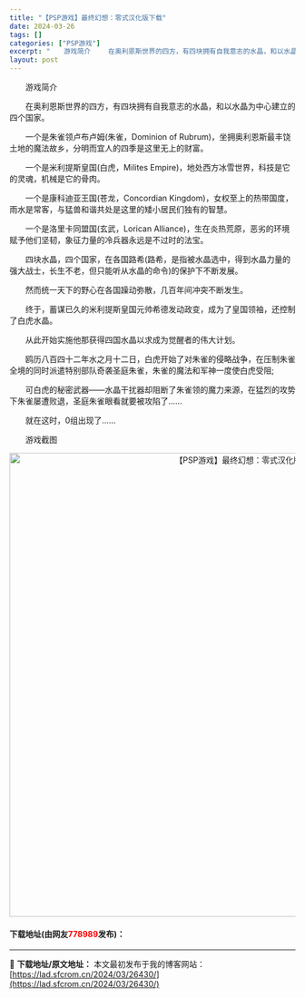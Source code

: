 ```yaml
---
title: "【PSP游戏】最终幻想：零式汉化版下载"
date: 2024-03-26
tags: []
categories: ["PSP游戏"]
excerpt: "　　游戏简介 　　在奥利恩斯世界的四方，有四块拥有自我意志的水晶，和以水晶为中心建立的四个国家。 　　一个是朱雀领卢布卢姆(朱雀，Dominion of Rubrum)，坐拥奥利恩斯最丰饶土地的魔法故乡，分明而宜人的四季是这里无上的财富。 　　一个是米利提斯皇国(白虎，Milites Empire)&hellip;"
layout: post
---
```


 <p>　　游戏简介</p> <p>　　在奥利恩斯世界的四方，有四块拥有自我意志的水晶，和以水晶为中心建立的四个国家。</p> <p>　　一个是朱雀领卢布卢姆(朱雀，Dominion of Rubrum)，坐拥奥利恩斯最丰饶土地的魔法故乡，分明而宜人的四季是这里无上的财富。</p> <p>　　一个是米利提斯皇国(白虎，Milites Empire)，地处西方冰雪世界，科技是它的灵魂，机械是它的骨肉。</p> <p>　　一个是康科迪亚王国(苍龙，Concordian Kingdom)，女权至上的热带国度，雨水是常客，与猛兽和谐共处是这里的矮小居民们独有的智慧。</p> <p>　　一个是洛里卡同盟国(玄武，Lorican Alliance)，生在炎热荒原，恶劣的环境赋予他们坚韧，象征力量的冷兵器永远是不过时的法宝。</p> <p>　　四块水晶，四个国家，在各国路希(路希，是指被水晶选中，得到水晶力量的强大战士，长生不老，但只能听从水晶的命令)的保护下不断发展。</p> <p>　　然而统一天下的野心在各国躁动弥散，几百年间冲突不断发生。</p> <p>　　终于，蓄谋已久的米利提斯皇国元帅希德发动政变，成为了皇国领袖，还控制了白虎水晶。</p> <p>　　从此开始实施他那获得四国水晶以求成为觉醒者的伟大计划。</p> <p>　　鸥历八百四十二年水之月十二日，白虎开始了对朱雀的侵略战争，在压制朱雀全境的同时派遣特别部队奇袭圣庭朱雀，朱雀的魔法和军神一度使白虎受阻;</p> <p>　　可白虎的秘密武器&mdash;&mdash;水晶干扰器却阻断了朱雀领的魔力来源，在猛烈的攻势下朱雀屡遭败退，圣庭朱雀眼看就要被攻陷了&hellip;&hellip;</p> <p>　　就在这时，0组出现了&hellip;&hellip;</p> <p>　　游戏截图</p> <p align="center"><img align="" border="0" src="https://www.2023game.com/d/file/p/2020/12-01/2ad7f2f977a0077e3896334ba2b84339.jpg" width="818" alt="【PSP游戏】最终幻想：零式汉化版下载" /></p> <p><h4>下载地址(由网友<font color="red">778989</font>发布)：</h4></p> 

---
📖 **下载地址/原文地址：** 本文最初发布于我的博客网站：[https://lad.sfcrom.cn/2024/03/26430/](https://lad.sfcrom.cn/2024/03/26430/)
